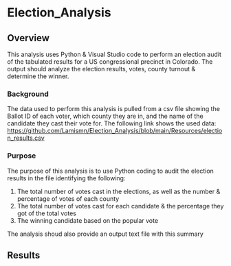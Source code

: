 # Election_Analysis
## Overview
This analysis uses Python & Visual Studio code to perform an election audit of the tabulated results for a US congressional precinct in Colorado. The output should analyze the election results, votes, county turnout & determine the winner.
### Background
The data used to perform this analysis is pulled from a csv file showing the Ballot ID of each voter, which county they are in, and the name of the candidate they cast their vote for. The following link shows the used data:
https://github.com/Lamismn/Election_Analysis/blob/main/Resources/election_results.csv
### Purpose
The purpose of this analysis is to use Python coding to audit the election results in the file identifying the following:
1. The total number of votes cast in the elections, as well as the number & percentage of votes of each county
2. The total number of votes cast for each candidate & the percentage they got of the total votes
3. The winning candidate based on the popular vote

The analysis shoud also provide an output text file with this summary
## Results
